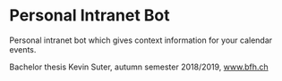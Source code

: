 # Personal Intranet Bot
Personal intranet bot which gives context information for your calendar events.

Bachelor thesis Kevin Suter, autumn semester 2018/2019, www.bfh.ch
